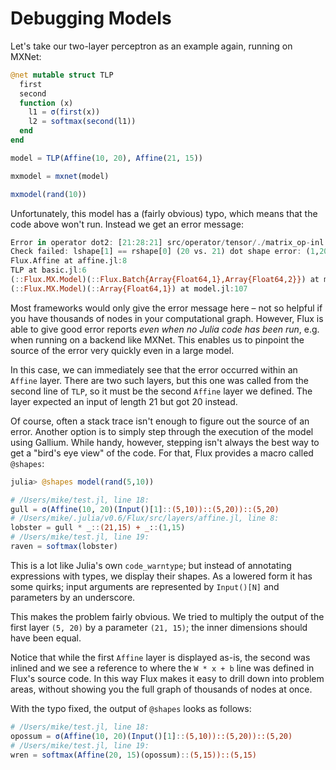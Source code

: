 # Debugging Models

Let's take our two-layer perceptron as an example again, running on MXNet:

```julia
@net mutable struct TLP
  first
  second
  function (x)
    l1 = σ(first(x))
    l2 = softmax(second(l1))
  end
end

model = TLP(Affine(10, 20), Affine(21, 15))

mxmodel = mxnet(model)

mxmodel(rand(10))
```

Unfortunately, this model has a (fairly obvious) typo, which means that the code above won't run. Instead we get an error message:

```julia
Error in operator dot2: [21:28:21] src/operator/tensor/./matrix_op-inl.h:460:
Check failed: lshape[1] == rshape[0] (20 vs. 21) dot shape error: (1,20) X (21,15)
Flux.Affine at affine.jl:8
TLP at basic.jl:6
(::Flux.MX.Model)(::Flux.Batch{Array{Float64,1},Array{Float64,2}}) at model.jl:105
(::Flux.MX.Model)(::Array{Float64,1}) at model.jl:107
```

Most frameworks would only give the error message here – not so helpful if you have thousands of nodes in your computational graph. However, Flux is able to give good error reports *even when no Julia code has been run*, e.g. when running on a backend like MXNet. This enables us to pinpoint the source of the error very quickly even in a large model.

In this case, we can immediately see that the error occurred within an `Affine` layer. There are two such layers, but this one was called from the second line of `TLP`, so it must be the second `Affine` layer we defined. The layer expected an input of length 21 but got 20 instead.

Of course, often a stack trace isn't enough to figure out the source of an error. Another option is to simply step through the execution of the model using Gallium. While handy, however, stepping isn't always the best way to get a "bird's eye view" of the code. For that, Flux provides a macro called `@shapes`:

```julia
julia> @shapes model(rand(5,10))

# /Users/mike/test.jl, line 18:
gull = σ(Affine(10, 20)(Input()[1]::(5,10))::(5,20))::(5,20)
# /Users/mike/.julia/v0.6/Flux/src/layers/affine.jl, line 8:
lobster = gull * _::(21,15) + _::(1,15)
# /Users/mike/test.jl, line 19:
raven = softmax(lobster)
```

This is a lot like Julia's own `code_warntype`; but instead of annotating expressions with types, we display their shapes. As a lowered form it has some quirks; input arguments are represented by `Input()[N]` and parameters by an underscore.

This makes the problem fairly obvious. We tried to multiply the output of the first layer `(5, 20)` by a parameter `(21, 15)`; the inner dimensions should have been equal.

Notice that while the first `Affine` layer is displayed as-is, the second was inlined and we see a reference to where the `W * x + b` line was defined in Flux's source code. In this way Flux makes it easy to drill down into problem areas, without showing you the full graph of thousands of nodes at once.

With the typo fixed, the output of `@shapes` looks as follows:

```julia
# /Users/mike/test.jl, line 18:
opossum = σ(Affine(10, 20)(Input()[1]::(5,10))::(5,20))::(5,20)
# /Users/mike/test.jl, line 19:
wren = softmax(Affine(20, 15)(opossum)::(5,15))::(5,15)
```
